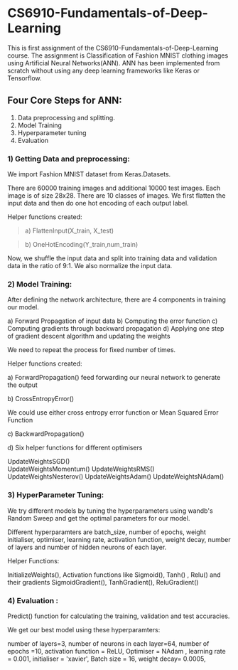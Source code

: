 # CS6910-Fundamentals-of-Deep-Learning

This is first assignment of the CS6910-Fundamentals-of-Deep-Learning course. The assignment is Classification of Fashion MNIST clothing images using Artificial Neural 
Networks(ANN).   ANN has been  implemented from scratch without using any deep learning frameworks like Keras or Tensorflow.


## Four Core Steps for ANN:

1) Data preprocessing and splitting.
2) Model Training
3) Hyperparameter tuning
4) Evaluation

### 1) Getting Data and preprocessing:

We import Fashion MNIST dataset from Keras.Datasets. 

There are 60000 training images and additional 10000 test images. Each image is of size 28x28. There are 10 classes of images.
We first flatten the input data and then do one hot encoding of each output label.

Helper functions created:

> a) FlattenInput(X_train, X_test)

> b) OneHotEncoding(Y_train,num_train)

Now, we shuffle the input data and split into training data and validation data in the ratio of 9:1. We also normalize the input data.


### 2) Model Training:

After defining the network architecture, there are 4 components in training our model.

a) Forward Propagation of input data
b) Computing the error function
c) Computing gradients through backward propagation
d) Applying one step of gradient descent algorithm and updating the weights 

We need to repeat the process for fixed number of times.

Helper functions created:

a) ForwardPropagation()
 feed forwarding our neural network to generate the output
 
b) CrossEntropyError()

We could use either cross entropy error function or Mean Squared Error Function

c) BackwardPropagation()

d) Six helper functions for different optimisers

UpdateWeightsSGD()   
UpdateWeightsMomentum()
UpdateWeightsRMS()
UpdateWeightsNesterov()
UpdateWeightsAdam()
UpdateWeightsNAdam()


### 3) HyperParameter Tuning:

We try different models by tuning the hyperparameters using wandb's Random Sweep and get the optimal parameters for our model.

Different hyperparamters are batch_size, number of epochs, weight initialiser, optimiser, learning rate, activation function, weight decay, number of layers and number of hidden neurons of each layer.

Helper Functions: 

InitializeWeights(),  Activation functions like Sigmoid(), Tanh() , Relu() and their gradients SigmoidGradient(), TanhGradient(), ReluGradient()




### 4) Evaluation :

Predict() function for calculating the training, validation and test accuracies.


We get our best model using these hyperparamters:

number of layers=3, number of neurons in each layer=64, number of epochs =10, activation function = ReLU, Optimiser = NAdam , learning rate = 0.001, initialiser = 'xavier', Batch size = 16, weight decay= 0.0005,





